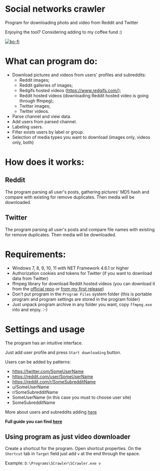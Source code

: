 # Social networks crawler

Program for downloading photo and video from Reddit and Twitter

Enjoying the tool? Considering adding to my coffee fund :)

[![ko-fi](https://www.ko-fi.com/img/githubbutton_sm.svg)](https://ko-fi.com/andyprogram)

# What can program do:
- Download pictures and videos from users' profiles and subreddits:
  - Reddit images;
  - Reddit galleries of images;
  - Redgifs hosted videos (https://www.redgifs.com/);
  - Reddit hosted videos (downloading Reddit hosted video is going through ffmpeg);
  - Twitter images;
  - Twitter videos.
- Parse channel and view data.
- Add users from parsed channel.
- Labeling users.
- Filter exists users by label or group.
- Selection of media types you want to download (images only, videos only, both)

# How does it works:

## Reddit

The program parsing all user's posts, gathering pictures' MD5 hash and compare with existing for remove duplicates. Then media will be downloaded.

## Twitter

The program parsing all user's posts and compare file names with existing for remove duplicates. Then media will be downloaded.

# Requirements:

- Windows 7, 8, 9, 10, 11 with NET Framework 4.6.1 or higher
- Authorization cookies and tokens for Twitter (if you want to download data from Twitter)
- ffmpeg library for download Reddit hosted videos (you can download it from the [official repo](https://github.com/GyanD/codexffmpeg/releases/tag/2021-01-12-git-ca21cb1e36) or [from my first release](https://github.com/AAndyProgram/SCrawler/releases/download/1.0.0.0/ffmpeg.zip))
- Don't put program in the ```Program Files``` system folder (this is portable program and program settings are stored in the program folder)
- Just unpack program archive in any folder you want, copy ```ffmpeg.exe``` into and enjoy. :-)

# Settings and usage

The program has an intuitive interface.

Just add user profile and press ```Start downloading``` button.

Users can be added by patterns:
- https://twitter.com/SomeUserName
- https://reddit.com/user/SomeUserName
- https://reddit.com/r/SomeSubredditName
- u/SomeUserName
- r/SomeSubredditName
- SomeUserName (in this case you must to choose user site)
- SomeSubredditName

More about users and subreddits adding [here](https://github.com/AAndyProgram/SCrawler/wiki/Users)

**Full guide you can find [here](https://github.com/AAndyProgram/SCrawler/wiki)**

## Using program as just video downloader

Create a shortcut for the program. Open shortcut properties. On the ```Shortcut``` tab in ```Target``` field just add ```v``` at the end through the space.

Example: ```D:\Programs\SCrawler\SCrawler.exe v```
